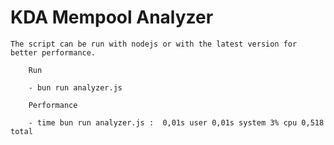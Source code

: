 # KDA Mempool Analyzer

    The script can be run with nodejs or with the latest version for better performance.

        Run

        - bun run analyzer.js

        Performance

        - time bun run analyzer.js :  0,01s user 0,01s system 3% cpu 0,518 total
